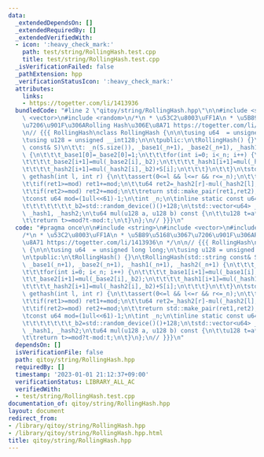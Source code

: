 ```yaml
---
data:
  _extendedDependsOn: []
  _extendedRequiredBy: []
  _extendedVerifiedWith:
  - icon: ':heavy_check_mark:'
    path: test/string/RollingHash.test.cpp
    title: test/string/RollingHash.test.cpp
  _isVerificationFailed: false
  _pathExtension: hpp
  _verificationStatusIcon: ':heavy_check_mark:'
  attributes:
    links:
    - https://togetter.com/li/1413936
  bundledCode: "#line 2 \"qitoy/string/RollingHash.hpp\"\n\n#include <string>\n#include\
    \ <vector>\n#include <random>\n/*\n * \u53C2\u8003\uFF1A\n * \u5B89\u5168\u3067\
    \u7206\u901F\u306ARolling Hash\u306E\u8A71 https://togetter.com/li/1413936\n */\n\
    \n// {{{ RollingHash\nclass RollingHash {\n\n\tusing u64  = unsigned long long;\n\
    \tusing u128 = unsigned __int128;\n\n\tpublic:\n\tRollingHash() {}\n\tRollingHash(std::string\
    \ const& S)\n\t\t: _n(S.size()), _base1(_n+1), _base2(_n+1), _hash1(_n+1), _hash2(_n+1)\
    \ {\n\t\t\t_base1[0]=_base2[0]=1;\n\t\t\tfor(int i=0; i<_n; i++) {\n\t\t\t\t_base1[i+1]=mul(_base1[i],_b1);\n\
    \t\t\t\t_base2[i+1]=mul(_base2[i],_b2);\n\t\t\t\t_hash1[i+1]=mul(_hash1[i],_b1)+S[i];\n\
    \t\t\t\t_hash2[i+1]=mul(_hash2[i],_b2)+S[i];\n\t\t\t}\n\t\t}\n\tstd::pair<u64,u64>\
    \ gethash(int l, int r) {\n\t\tassert(0<=l && l<=r && r<=_n);\n\t\tu64 ret1=_hash1[r]-mul(_hash1[l],_base1[r-l]);\n\
    \t\tif(ret1>=mod) ret1+=mod;\n\t\tu64 ret2=_hash2[r]-mul(_hash2[l],_base2[r-l]);\n\
    \t\tif(ret2>=mod) ret2+=mod;\n\t\treturn std::make_pair(ret1,ret2);\n\t}\n\tprivate:\n\
    \tconst u64 mod=(1ull<<61)-1;\n\tint _n;\n\tinline static const u64 _b1=std::random_device()()+128,\n\
    \t\t\t\t\t\t\t_b2=std::random_device()()+128;\n\tstd::vector<u64> _base1, _base2,\
    \ _hash1, _hash2;\n\tu64 mul(u128 a, u128 b) const {\n\t\tu128 t=a*b; t=(t>>61)+(t&mod);\n\
    \t\treturn t>=mod?t-mod:t;\n\t}\n};\n// }}}\n"
  code: "#pragma once\n\n#include <string>\n#include <vector>\n#include <random>\n\
    /*\n * \u53C2\u8003\uFF1A\n * \u5B89\u5168\u3067\u7206\u901F\u306ARolling Hash\u306E\
    \u8A71 https://togetter.com/li/1413936\n */\n\n// {{{ RollingHash\nclass RollingHash\
    \ {\n\n\tusing u64  = unsigned long long;\n\tusing u128 = unsigned __int128;\n\
    \n\tpublic:\n\tRollingHash() {}\n\tRollingHash(std::string const& S)\n\t\t: _n(S.size()),\
    \ _base1(_n+1), _base2(_n+1), _hash1(_n+1), _hash2(_n+1) {\n\t\t\t_base1[0]=_base2[0]=1;\n\
    \t\t\tfor(int i=0; i<_n; i++) {\n\t\t\t\t_base1[i+1]=mul(_base1[i],_b1);\n\t\t\
    \t\t_base2[i+1]=mul(_base2[i],_b2);\n\t\t\t\t_hash1[i+1]=mul(_hash1[i],_b1)+S[i];\n\
    \t\t\t\t_hash2[i+1]=mul(_hash2[i],_b2)+S[i];\n\t\t\t}\n\t\t}\n\tstd::pair<u64,u64>\
    \ gethash(int l, int r) {\n\t\tassert(0<=l && l<=r && r<=_n);\n\t\tu64 ret1=_hash1[r]-mul(_hash1[l],_base1[r-l]);\n\
    \t\tif(ret1>=mod) ret1+=mod;\n\t\tu64 ret2=_hash2[r]-mul(_hash2[l],_base2[r-l]);\n\
    \t\tif(ret2>=mod) ret2+=mod;\n\t\treturn std::make_pair(ret1,ret2);\n\t}\n\tprivate:\n\
    \tconst u64 mod=(1ull<<61)-1;\n\tint _n;\n\tinline static const u64 _b1=std::random_device()()+128,\n\
    \t\t\t\t\t\t\t_b2=std::random_device()()+128;\n\tstd::vector<u64> _base1, _base2,\
    \ _hash1, _hash2;\n\tu64 mul(u128 a, u128 b) const {\n\t\tu128 t=a*b; t=(t>>61)+(t&mod);\n\
    \t\treturn t>=mod?t-mod:t;\n\t}\n};\n// }}}\n"
  dependsOn: []
  isVerificationFile: false
  path: qitoy/string/RollingHash.hpp
  requiredBy: []
  timestamp: '2023-01-01 21:12:37+09:00'
  verificationStatus: LIBRARY_ALL_AC
  verifiedWith:
  - test/string/RollingHash.test.cpp
documentation_of: qitoy/string/RollingHash.hpp
layout: document
redirect_from:
- /library/qitoy/string/RollingHash.hpp
- /library/qitoy/string/RollingHash.hpp.html
title: qitoy/string/RollingHash.hpp
---
```

